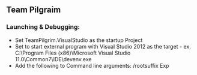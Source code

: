 ## Team Pilgraim

### Launching & Debugging:

* Set TeamPilgrim.VisualStudio as the startup Project
* Set to start external program with Visual Studio 2012 as the target - ex. C:\Program Files (x86)\Microsoft Visual Studio 11.0\Common7\IDE\devenv.exe
* Add the following to Command line arguments: /rootsuffix Exp